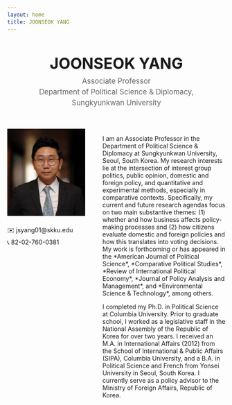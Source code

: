 ```yaml
---
layout: home
title: JOONSEOK YANG
---
```


<div style="text-align: center; margin-bottom: 50px;">
<h1 style="font-size: 2.5em; margin-bottom: 10px;">JOONSEOK YANG</h1>
<p style="font-size: 1.2em; color: #666; margin: 5px 0;">Associate Professor</p>
<p style="font-size: 1.2em; color: #666; margin: 5px 0;">Department of Political Science & Diplomacy,</p>
<p style="font-size: 1.2em; color: #666; margin: 5px 0;">Sungkyunkwan University</p>
</div>

<div style="display: flex; margin: 0 auto; max-width: 1200px;">
<div style="flex: 0 0 180px; margin-right: 40px;">
<img src="/assets/img/profile.jpg" alt="Joonseok Yang" style="width: 100%;">
<div style="margin-top: 20px;">
<p style="margin: 5px 0;">✉️ jsyang01@skku.edu</p>
<p style="margin: 5px 0;">📞 82-02-760-0381</p>
</div>
</div>

<div style="flex: 1; margin-top: 0;">
<p>I am an Associate Professor in the Department of Political Science & Diplomacy at Sungkyunkwan University, Seoul, South Korea. My research interests lie at the intersection of interest group politics, public opinion, domestic and foreign policy, and quantitative and experimental methods, especially in comparative contexts. Specifically, my current and future research agendas focus on two main substantive themes: (1) whether and how business affects policy-making processes and (2) how citizens evaluate domestic and foreign policies and how this translates into voting decisions. My work is forthcoming or has appeared in the *American Journal of Political Science*, *Comparative Political Studies*, *Review of International Political Economy*, *Journal of Policy Analysis and Management*, and *Environmental Science & Technology*, among others.</p>

<p>I completed my Ph.D. in Political Science at Columbia University. Prior to graduate school, I worked as a legislative staff in the National Assembly of the Republic of Korea for over two years. I received an M.A. in International Affairs (2012) from the School of International & Public Affairs (SIPA), Columbia University, and a B.A. in Political Science and French from Yonsei University in Seoul, South Korea. I currently serve as a policy advisor to the Ministry of Foreign Affairs, Republic of Korea.</p>
</div>
</div>
